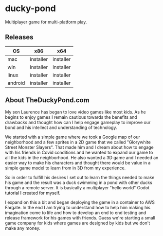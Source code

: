 # ducky-pond
Multiplayer game for multi-platform play.

## Releases
| OS  | x86 | x64 |
|-----|-----|-----|
|mac|installer|installer|
|win|installer|installer|
|linux|installer|installer|
|android|installer|installer|

## About TheDuckyPond.com

My son Laurence has began to love video games like most kids.  As he begins to enjoy games I remain cautious towards the benefits and drawbacks and thought how can I help engage gameplay to improve our bond and his intellect and understanding of technology.  

We started with a simple game where we took a Google map of our neighborhood and a few sprites in a 2D game that we called "Glorywhite Street Monster Slayers".  That made him and I dream about how to engage with his friends in Covid conditions and he wanted to expand our game to all the kids in the neighborhood.  He also wanted a 3D game and I needed an easier way to make his characters and thought there would be value in a simple game model to learn from in 3D from my experience.  

So in order to fulfill his desires I set out to learn the things needed to make his game and the result was a duck swimming in a pond with other ducks through a remote server. It is basically a multiplayer "hello world" Godot tutorial I created for myself.

I expand on this a bit and began deploying the game in a container to AWS Fargate.  In the end I am trying to understand how to help him making his imagination come to life and how to develop an end to end testing and release framework for his games with friends. Guess we're starting a small game company for kids where games are designed by kids but we don't make any money.
